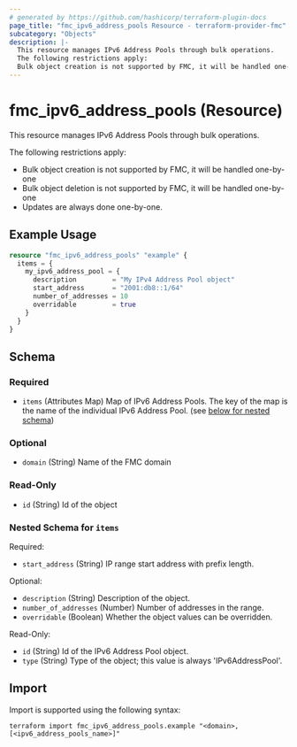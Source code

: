 ```yaml
---
# generated by https://github.com/hashicorp/terraform-plugin-docs
page_title: "fmc_ipv6_address_pools Resource - terraform-provider-fmc"
subcategory: "Objects"
description: |-
  This resource manages IPv6 Address Pools through bulk operations.
  The following restrictions apply:
  Bulk object creation is not supported by FMC, it will be handled one-by-oneBulk object deletion is not supported by FMC, it will be handled one-by-oneUpdates are always done one-by-one.
---
```


# fmc_ipv6_address_pools (Resource)

This resource manages IPv6 Address Pools through bulk operations.

The following restrictions apply:
  - Bulk object creation is not supported by FMC, it will be handled one-by-one
  - Bulk object deletion is not supported by FMC, it will be handled one-by-one
  - Updates are always done one-by-one.

## Example Usage

```terraform
resource "fmc_ipv6_address_pools" "example" {
  items = {
    my_ipv6_address_pool = {
      description         = "My IPv4 Address Pool object"
      start_address       = "2001:db8::1/64"
      number_of_addresses = 10
      overridable         = true
    }
  }
}
```

<!-- schema generated by tfplugindocs -->
## Schema

### Required

- `items` (Attributes Map) Map of IPv6 Address Pools. The key of the map is the name of the individual IPv6 Address Pool. (see [below for nested schema](#nestedatt--items))

### Optional

- `domain` (String) Name of the FMC domain

### Read-Only

- `id` (String) Id of the object

<a id="nestedatt--items"></a>
### Nested Schema for `items`

Required:

- `start_address` (String) IP range start address with prefix length.

Optional:

- `description` (String) Description of the object.
- `number_of_addresses` (Number) Number of addresses in the range.
- `overridable` (Boolean) Whether the object values can be overridden.

Read-Only:

- `id` (String) Id of the IPv6 Address Pool object.
- `type` (String) Type of the object; this value is always 'IPv6AddressPool'.

## Import

Import is supported using the following syntax:

```shell
terraform import fmc_ipv6_address_pools.example "<domain>,[<ipv6_address_pools_name>]"
```
